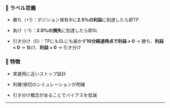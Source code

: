 ### 🔹 ラベル定義

- 勝ち（+1）：ポジション保有中に**2.5%の利益**に到達したら即TP
    
- 負け（-1）：**2.0%の損失**に到達したら即SL
    
- 引き分け（0）：TPにもSLにも届かず**10分経過時点で利益 > 0** → 勝ち、**利益 < 0** → 負け、**利益 = 0** → 引き分け
    

### 🔹 特徴

- 実運用に近いストップ設計
    
- 利確/損切のシミュレーションが明確
    
- 引き分け概念があることでバイアスを低減
    

---